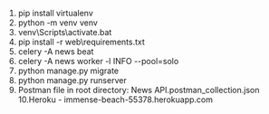1. pip install virtualenv
2. python -m venv venv
3. venv\Scripts\activate.bat
4. pip install -r web\requirements.txt 
5. celery -A news beat
6. celery -A news worker -l INFO --pool=solo
7. python manage.py migrate
8. python manage.py runserver
9. Postman file in root directory: News API.postman_collection.json
10.Heroku - immense-beach-55378.herokuapp.com